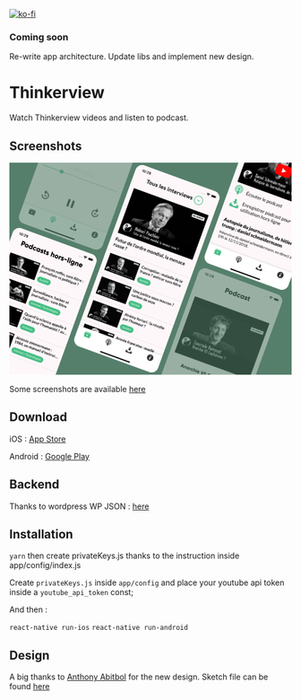[![ko-fi](https://www.ko-fi.com/img/githubbutton_sm.svg)](https://ko-fi.com/P5P813IQT)

### Coming soon

Re-write app architecture. 
Update libs and implement new design.

# Thinkerview

Watch Thinkerview videos and listen to podcast.

## Screenshots

![screenshots](https://github.com/PierreBresson/Thinkerview/blob/master/preview.png)

Some screenshots are available [here](https://github.com/PierreBresson/thinkerview/tree/master/screenshots)

## Download

iOS : [App Store](https://itunes.apple.com/us/app/thinkerview/id1406076265?ls=1&mt=8)

Android : [Google Play](https://play.google.com/store/apps/details?id=com.thinkerview)

## Backend

Thanks to wordpress WP JSON : [here](http://thinkerview.com/wp-json/wp/v2/)

## Installation

`yarn` then create privateKeys.js thanks to the instruction inside app/config/index.js

Create `privateKeys.js` inside `app/config` and place your youtube api token inside a `youtube_api_token` const;

And then :

`react-native run-ios`
`react-native run-android`

## Design

A big thanks to [Anthony Abitbol](https://dribbble.com/Anthony_A) for the new design. Sketch file can be found [here](https://github.com/PierreBresson/thinkerview/tree/master/design)

